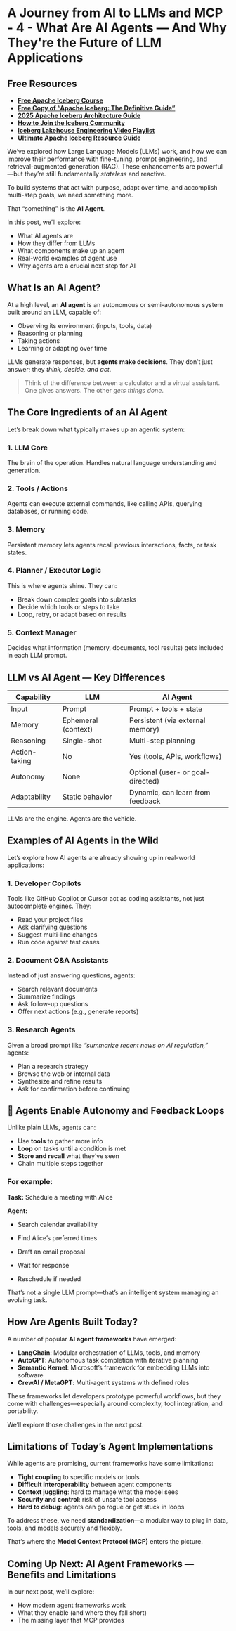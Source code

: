 # A Journey from AI to LLMs and MCP - 4 - What Are AI Agents — And Why They're the Future of LLM Applications

## Free Resources  
- **[Free Apache Iceberg Course](https://hello.dremio.com/webcast-an-apache-iceberg-lakehouse-crash-course-reg.html?utm_source=ev_external_blog&utm_medium=influencer&utm_campaign=AItoLLMS&utm_content=alexmerced&utm_term=external_blog)**  
- **[Free Copy of “Apache Iceberg: The Definitive Guide”](https://hello.dremio.com/wp-apache-iceberg-the-definitive-guide-reg.html?utm_source=ev_external_blog&utm_medium=influencer&utm_campaign=AItoLLMS&utm_content=alexmerced&utm_term=external_blog)**  
- **[2025 Apache Iceberg Architecture Guide](https://medium.com/data-engineering-with-dremio/2025-guide-to-architecting-an-iceberg-lakehouse-9b19ed42c9de)**  
- **[How to Join the Iceberg Community](https://medium.alexmerced.blog/guide-to-finding-apache-iceberg-events-near-you-and-being-part-of-the-greater-iceberg-community-0c38ae785ddb)**  
- **[Iceberg Lakehouse Engineering Video Playlist](https://youtube.com/playlist?list=PLsLAVBjQJO0p0Yq1fLkoHvt2lEJj5pcYe&si=WTSnqjXZv6Glkc3y)**  
- **[Ultimate Apache Iceberg Resource Guide](https://medium.com/data-engineering-with-dremio/ultimate-directory-of-apache-iceberg-resources-e3e02efac62e)** 

We’ve explored how Large Language Models (LLMs) work, and how we can improve their performance with fine-tuning, prompt engineering, and retrieval-augmented generation (RAG). These enhancements are powerful—but they’re still fundamentally *stateless* and reactive.

To build systems that act with purpose, adapt over time, and accomplish multi-step goals, we need something more.

That “something” is the **AI Agent**.

In this post, we’ll explore:
- What AI agents are
- How they differ from LLMs
- What components make up an agent
- Real-world examples of agent use
- Why agents are a crucial next step for AI

## What Is an AI Agent?

At a high level, an **AI agent** is an autonomous or semi-autonomous system built around an LLM, capable of:
- Observing its environment (inputs, tools, data)
- Reasoning or planning
- Taking actions
- Learning or adapting over time

LLMs generate responses, but **agents make decisions**. They don’t just answer; they *think, decide, and act*.

> Think of the difference between a calculator and a virtual assistant. One gives answers. The other *gets things done*.

## The Core Ingredients of an AI Agent

Let’s break down what typically makes up an agentic system:

### 1. **LLM Core**
The brain of the operation. Handles natural language understanding and generation.

### 2. **Tools / Actions**
Agents can execute external commands, like calling APIs, querying databases, or running code.

### 3. **Memory**
Persistent memory lets agents recall previous interactions, facts, or task states.

### 4. **Planner / Executor Logic**
This is where agents shine. They can:
- Break down complex goals into subtasks
- Decide which tools or steps to take
- Loop, retry, or adapt based on results

### 5. **Context Manager**
Decides what information (memory, documents, tool results) gets included in each LLM prompt.

## LLM vs AI Agent — Key Differences

| Capability         | LLM                  | AI Agent                          |
|--------------------|----------------------|------------------------------------|
| Input              | Prompt               | Prompt + tools + state             |
| Memory             | Ephemeral (context)  | Persistent (via external memory)   |
| Reasoning          | Single-shot          | Multi-step planning                |
| Action-taking      | No                   | Yes (tools, APIs, workflows)       |
| Autonomy           | None                 | Optional (user- or goal-directed)  |
| Adaptability       | Static behavior      | Dynamic, can learn from feedback   |

LLMs are the engine. Agents are the vehicle.

## Examples of AI Agents in the Wild

Let’s explore how AI agents are already showing up in real-world applications:

### 1. **Developer Copilots**
Tools like GitHub Copilot or Cursor act as coding assistants, not just autocomplete engines. They:
- Read your project files
- Ask clarifying questions
- Suggest multi-line changes
- Run code against test cases

### 2. **Document Q&A Assistants**
Instead of just answering questions, agents:
- Search relevant documents
- Summarize findings
- Ask follow-up questions
- Offer next actions (e.g., generate reports)

### 3. **Research Agents**
Given a broad prompt like *“summarize recent news on AI regulation,”* agents:
- Plan a research strategy
- Browse the web or internal data
- Synthesize and refine results
- Ask for confirmation before continuing

## 🔄 Agents Enable Autonomy and Feedback Loops

Unlike plain LLMs, agents can:
- Use **tools** to gather more info
- **Loop** on tasks until a condition is met
- **Store and recall** what they’ve seen
- Chain multiple steps together

### For example:

**Task:** Schedule a meeting with Alice

**Agent:**

- Search calendar availability

- Find Alice’s preferred times

- Draft an email proposal

- Wait for response

- Reschedule if needed

That’s not a single LLM prompt—that’s an intelligent system managing an evolving task.


## How Are Agents Built Today?

A number of popular **AI agent frameworks** have emerged:

- **LangChain**: Modular orchestration of LLMs, tools, and memory
- **AutoGPT**: Autonomous task completion with iterative planning
- **Semantic Kernel**: Microsoft’s framework for embedding LLMs into software
- **CrewAI / MetaGPT**: Multi-agent systems with defined roles

These frameworks let developers prototype powerful workflows, but they come with challenges—especially around complexity, tool integration, and portability.

We’ll explore those challenges in the next post.

## Limitations of Today’s Agent Implementations

While agents are promising, current frameworks have some limitations:
- **Tight coupling** to specific models or tools
- **Difficult interoperability** between agent components
- **Context juggling**: hard to manage what the model sees
- **Security and control**: risk of unsafe tool access
- **Hard to debug**: agents can go rogue or get stuck in loops

To address these, we need **standardization**—a modular way to plug in data, tools, and models securely and flexibly.

That’s where the **Model Context Protocol (MCP)** enters the picture.


## Coming Up Next: AI Agent Frameworks — Benefits and Limitations

In our next post, we’ll explore:
- How modern agent frameworks work
- What they enable (and where they fall short)
- The missing layer that MCP provides